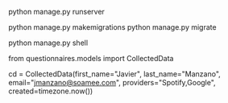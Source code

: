 python manage.py runserver

python manage.py makemigrations
python manage.py migrate

python manage.py shell




from questionnaires.models import CollectedData


cd = CollectedData(first_name="Javier", last_name="Manzano", email="jmanzano@soamee.com", providers="Spotify,Google", created=timezone.now())